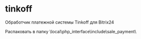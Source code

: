 # tinkoff
Обработчик платежной системы Tinkoff для Bitrix24

Распаковать в папку \local\php_interface\include\sale_payment\
